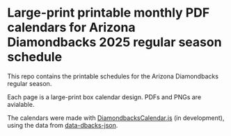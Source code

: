 # Large-print printable monthly PDF calendars for Arizona Diamondbacks 2025 regular season schedule

This repo contains the printable schedules for the Arizona Diamondbacks regular season. 

Each page is a large-print box calendar design. PDFs and PNGs are avialable.

The calendars were made with [DiamondbacksCalendar.js](https://github.com/motetpaper/dbacks-calendar-js) (in development), using the data from [data-dbacks-json](https://github.com/motetpaper/data-dbacks-json).

